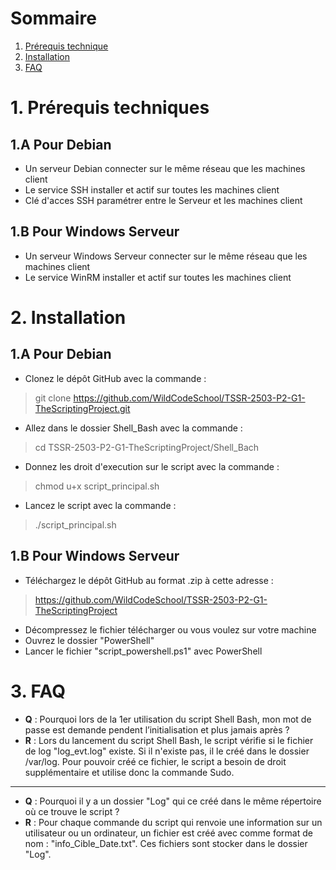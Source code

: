 # Sommaire

1. [Prérequis technique](#prerequis-technique)
2. [Installation](#installation)
3. [FAQ](#faq)

# 1. Prérequis techniques
<span id="prerequis-techniques"></span>

## 1.A Pour Debian
- Un serveur Debian connecter sur le même réseau que les machines client
- Le service SSH installer et actif sur toutes les machines client
- Clé d'acces SSH paramétrer entre le Serveur et les machines client
## 1.B Pour Windows Serveur
- Un serveur Windows Serveur connecter sur le même réseau que les machines client
- Le service WinRM installer et actif sur toutes les machines client

# 2. Installation
<span id="installation"></span>

## 1.A Pour Debian
- Clonez le dépôt GitHub avec la commande :
> git clone https://github.com/WildCodeSchool/TSSR-2503-P2-G1-TheScriptingProject.git
- Allez dans le dossier Shell_Bash avec la commande :
> cd TSSR-2503-P2-G1-TheScriptingProject/Shell_Bach
- Donnez les droit d'execution sur le script avec la commande :
> chmod u+x script_principal.sh
- Lancez le script avec la commande :
> ./script_principal.sh

## 1.B Pour Windows Serveur
- Téléchargez le dépôt GitHub au format .zip à cette adresse :
> https://github.com/WildCodeSchool/TSSR-2503-P2-G1-TheScriptingProject
- Décompressez le fichier télécharger ou vous voulez sur votre machine
- Ouvrez le dossier "PowerShell"
- Lancer le fichier "script_powershell.ps1" avec PowerShell

# 3. FAQ
<span id="faq"></span>

- **Q** : Pourquoi lors de la 1er utilisation du script Shell Bash, mon mot de passe est demande pendent l’initialisation et plus jamais après ?
- **R** : Lors du lancement du script Shell Bash, le script vérifie si le fichier de log "log_evt.log" existe. Si il n'existe pas, il le créé dans le dossier /var/log. Pour pouvoir créé ce fichier, le script a besoin de droit supplémentaire et utilise donc la commande Sudo.

----

- **Q** : Pourquoi il y a un dossier "Log" qui ce créé dans le même répertoire où ce trouve le script ?
- **R** : Pour chaque commande du script qui renvoie une information sur un utilisateur ou un ordinateur, un fichier est créé avec comme format de nom : "info_Cible_Date.txt". Ces fichiers sont stocker dans le dossier "Log".
